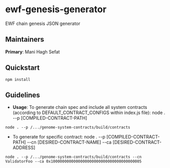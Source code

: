 # ewf-genesis-generator
EWF chain genesis JSON generator

## Maintainers
**Primary**: Mani Hagh Sefat

## Quickstart
```
npm install
```

## Guidelines

- **Usage**:
   To generate chain spec and include all system contracts (according to DEFAULT_CONTRACT_CONFIGS within index.js file):
node . --p [COMPILED-CONTRACT-PATH]
```
node . --p /.../genome-system-contracts/build/contracts
```
   - To generate for specific contract:
node . --p [COMPILED-CONTRACT-PATH] --cn [DESIRED-CONTRACT-NAME] --ca [DESIRED-CONTRACT-ADDRESS]
```
node . --p /.../genome-system-contracts/build/contracts --cn ValidatorFoo --ca 0x1000000000000000000000000000000000000005
```
